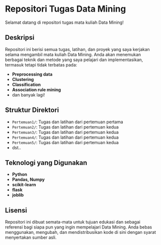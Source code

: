 # Repositori Tugas Data Mining

Selamat datang di repositori tugas mata kuliah Data Mining!

## Deskripsi

Repositori ini berisi semua tugas, latihan, dan proyek yang saya kerjakan selama mengambil mata kuliah Data Mining. Anda akan menemukan berbagai teknik dan metode yang saya pelajari dan implementasikan, termasuk tetapi tidak terbatas pada:

- **Preprocessing data**
- **Clustering**
- **Classification**
- **Association rule mining**
- dan banyak lagi!

## Struktur Direktori

- `Pertemuan1/`: Tugas dan latihan dari pertemuan pertama
- `Pertemuan2/`: Tugas dan latihan dari pertemuan kedua
- `Pertemuan3/`: Tugas dan latihan dari pertemuan kedua
- `Pertemuan4/`: Tugas dan latihan dari pertemuan kedua
- `Pertemuan5/`: Tugas dan latihan dari pertemuan kedua
- dst..


## Teknologi yang Digunakan

- **Python**
- **Pandas, Numpy**
- **scikit-learn**
- **flask**
- **joblib**

## Lisensi

Repositori ini dibuat semata-mata untuk tujuan edukasi dan sebagai referensi bagi siapa pun yang ingin mempelajari Data Mining. Anda bebas menggunakan, mengubah, dan mendistribusikan kode di sini dengan syarat menyertakan sumber asli.
